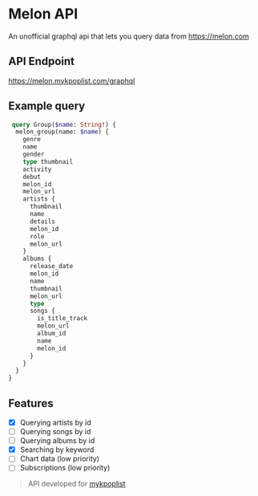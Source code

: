 # Melon API

An unofficial graphql api that lets you query data from https://melon.com

## API Endpoint

https://melon.mykpoplist.com/graphql

## Example query

```graphql
 query Group($name: String!) {
  melon_group(name: $name) {
    genre
    name
    gender
    type thumbnail
    activity
    debut
    melon_id
    melon_url
    artists {
      thumbnail
      name
      details
      melon_id
      role
      melon_url
    }
    albums {
      release_date
      melon_id
      name
      thumbnail
      melon_url
      type
      songs {
        is_title_track
        melon_url
        album_id
        name
        melon_id
      }
    }
  }
}
```

## Features

- [x] Querying artists by id
- [ ] Querying songs by id
- [ ] Querying albums by id
- [x] Searching by keyword
- [ ] Chart data (low priority)
- [ ] Subscriptions (low priority)

> API developed for [mykpoplist](https://github.com/xetera/mykpoplist)
